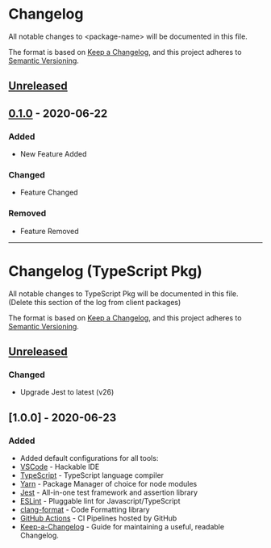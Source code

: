 # Changelog
All notable changes to \<package-name> will be documented in this file.

The format is based on [Keep a Changelog](https://keepachangelog.com/en/1.0.0/),
and this project adheres to [Semantic Versioning](https://semver.org/spec/v2.0.0.html).

## [Unreleased]

## [0.1.0] - 2020-06-22
### Added
- New Feature Added

### Changed
- Feature Changed

### Removed
- Feature Removed

[Unreleased]: https://github.com/brisberg/<package-name>/compare/v0.1.0...HEAD
[0.1.0]: https://github.com/brisberg/<package-name>/releases/tag/v0.1.0

---

# Changelog (TypeScript Pkg)
All notable changes to TypeScript Pkg will be documented in this file. (Delete this section of the log from client packages)

The format is based on [Keep a Changelog](https://keepachangelog.com/en/1.0.0/),
and this project adheres to [Semantic Versioning](https://semver.org/spec/v2.0.0.html).

## [Unreleased]

### Changed
- Upgrade Jest to latest (v26)

## [1.0.0] - 2020-06-23
### Added
- Added default configurations for all tools:
- [VSCode](https://code.visualstudio.com/) - Hackable IDE
- [TypeScript](https://www.typescriptlang.org/) - TypeScript language compiler
- [Yarn](https://yarnpkg.com/) - Package Manager of choice for node modules
- [Jest](https://jestjs.io/en/) - All-in-one test framework and assertion library
- [ESLint](https://eslint.org/) - Pluggable lint for Javascript/TypeScript
- [clang-format](https://clang.llvm.org/) - Code Formatting library
- [GitHub Actions](https://github.com/features/actions) - CI Pipelines hosted by GitHub
- [Keep-a-Changelog](https://keepachangelog.com/en/1.0.0/) - Guide for maintaining a useful, readable Changelog.


[Unreleased]: https://github.com/brisberg/typescript-pkg/compare/v0.1.0...HEAD
[0.1.0]: https://github.com/brisberg/typescript-pkg/releases/tag/v0.1.0
